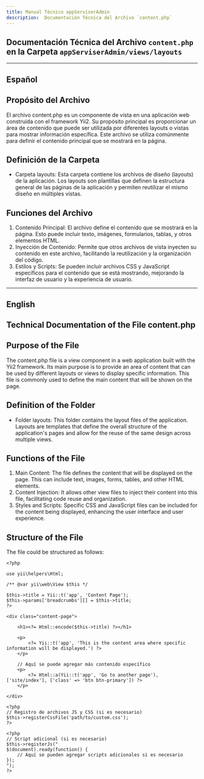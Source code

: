 ```yaml
---
title: Manual Técnico appServiserAdmin
description:  Documentación Técnica del Archivo `content.php`
---
```


## Documentación Técnica del Archivo `content.php` en la Carpeta `appServiserAdmin/views/layouts`

---

## Español

## Propósito del Archivo
El archivo content.php es un componente de vista en una aplicación web construida con el framework Yii2. Su propósito principal es proporcionar un área de contenido que puede ser utilizada por diferentes layouts o vistas para mostrar información específica. Este archivo se utiliza comúnmente para definir el contenido principal que se mostrará en la página.

## Definición de la Carpeta
- Carpeta layouts: Esta carpeta contiene los archivos de diseño (layouts) de la aplicación. Los layouts son plantillas que definen la estructura general de las páginas de la aplicación y permiten reutilizar el mismo diseño en múltiples vistas.

## Funciones del Archivo
1. Contenido Principal: El archivo define el contenido que se mostrará en la página. Esto puede incluir texto, imágenes, formularios, tablas, y otros elementos HTML.
2. Inyección de Contenido: Permite que otros archivos de vista inyecten su contenido en este archivo, facilitando la reutilización y la organización del código.
3. Estilos y Scripts: Se pueden incluir archivos CSS y JavaScript específicos para el contenido que se está mostrando, mejorando la interfaz de usuario y la experiencia de usuario.

---

## English

## Technical Documentation of the File content.php

## Purpose of the File
The content.php file is a view component in a web application built with the Yii2 framework. Its main purpose is to provide an area of content that can be used by different layouts or views to display specific information. This file is commonly used to define the main content that will be shown on the page.

## Definition of the Folder
- Folder layouts: This folder contains the layout files of the application. Layouts are templates that define the overall structure of the application's pages and allow for the reuse of the same design across multiple views.

## Functions of the File
1. Main Content: The file defines the content that will be displayed on the page. This can include text, images, forms, tables, and other HTML elements.
2. Content Injection: It allows other view files to inject their content into this file, facilitating code reuse and organization.
3. Styles and Scripts: Specific CSS and JavaScript files can be included for the content being displayed, enhancing the user interface and user experience.

## Structure of the File
The file could be structured as follows:

```
<?php

use yii\helpers\Html;

/** @var yii\web\View $this */

$this->title = Yii::t('app', 'Content Page');
$this->params['breadcrumbs'][] = $this->title;
?>

<div class="content-page">

    <h1><?= Html::encode($this->title) ?></h1>

    <p>
        <?= Yii::t('app', 'This is the content area where specific information will be displayed.') ?>
    </p>

    // Aquí se puede agregar más contenido específico
    <p>
        <?= Html::a(Yii::t('app', 'Go to another page'), ['site/index'], ['class' => 'btn btn-primary']) ?>
    </p>

</div>

<?php
// Registro de archivos JS y CSS (si es necesario)
$this->registerCssFile('path/to/custom.css');
?>

<?php 
// Script adicional (si es necesario)
$this->registerJs("
$(document).ready(function() {
    // Aquí se pueden agregar scripts adicionales si es necesario
});
");
?>
```